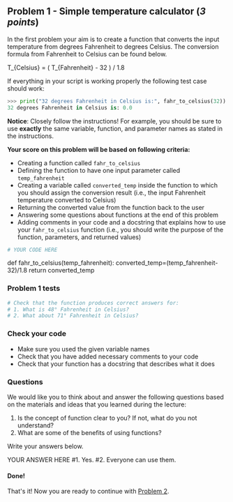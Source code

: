 ## Problem 1 - Simple temperature calculator (*3 points*)

In the first problem your aim is to create a function that converts the input temperature from degrees Fahrenheit to degrees Celsius. The conversion formula from Fahrenheit to Celsius can be found below.

  T_{Celsius} = ( T_{Fahrenheit} - 32 ) / 1.8

If everything in your script is working properly the following test case should work:

  ```python
  >>> print("32 degrees Fahrenheit in Celsius is:", fahr_to_celsius(32))
  32 degrees Fahrenheit in Celsius is: 0.0
  ```

**Notice**: Closely follow the instructions! For example, you should be sure to use **exactly** the same variable, function, and parameter names as stated in the instructions. 

**Your score on this problem will be based on following criteria:**

- Creating a function called `fahr_to_celsius`
- Defining the function to have one input parameter called `temp_fahrenheit`
- Creating a variable called `converted_temp` inside the function to which you should assign the conversion result (i.e., the input Fahrenheit temperature converted to Celsius)
- Returning the converted value from the function back to the user
- Answering some questions about functions at the end of this problem
- Adding comments in your code and a docstring that explains how to use your `fahr_to_celsius` function (i.e., you should write the purpose of the function, parameters, and returned values)


```python
# YOUR CODE HERE
```
def fahr_to_celsius(temp_fahrenheit):
  converted_temp=(temp_fahrenheit-32)/1.8
  return converted_temp


### Problem 1 tests

```python
# Check that the function produces correct answers for:
# 1. What is 48° Fahrenheit in Celsius? 
# 2. What about 71° Fahrenheit in Celsius?
```

### Check your code

- Make sure you used the given variable names
- Check that you have added necessary comments to your code
- Check that your function has a docstring that describes what it does

### Questions

We would like you to think about and answer the following questions based on the materials and ideas that you learned during the lecture:

  1. Is the concept of function clear to you? If not, what do you not understand?
  2. What are some of the benefits of using functions?
  
Write your answers below.

YOUR ANSWER HERE
#1. Yes.
#2. Everyone can use them.
#### Done!

That's it! Now you are ready to continue with [Problem 2](Exercise-4-problem-2.ipynb).
